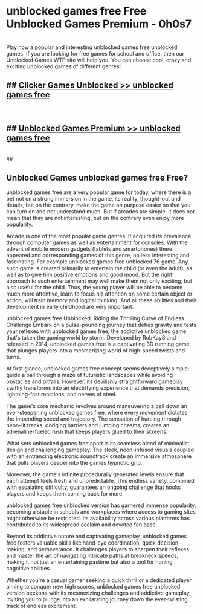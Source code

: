 # unblocked games free  Free Unblocked Games Premium - 0h0s7 <br>
<br>
Play now a popular and interesting unblocked games free unblocked games. If you are looking for free games for school and office, then our Unblocked Games WTF site will help you. You can choose cool, crazy and exciting unblocked games of different genres!


## ##  [Clicker Games Unblocked >> unblocked games free](http://freeplayer.one?title=unblocked_games_free&ref=UGames)
  <br>

##  ## [Unblocked Games Premium >> unblocked games free](http://freeplayer.one?title=unblocked_games_free&ref=UGames)
  <br>
  ##



## Unblocked Games unblocked games free Free?

unblocked games free are a very popular game for today, where there is a bet not on a strong immersion in the game, its reality, thought-out and details, but on the contrary, make the game on purpose easier so that you can turn on and not understand much. But if arcades are simple, it does not mean that they are not interesting, but on the contrary even enjoy more popularity.

Arcade is one of the most popular game genres. It acquired its prevalence through computer games as well as entertainment for consoles. With the advent of mobile modern gadgets (tablets and smartphones) there appeared and corresponding games of this genre, no less interesting and fascinating. For example unblocked games free unblocked 76 game. Any such game is created primarily to entertain the child (or even the adult), as well as to give him positive emotions and good mood. But the right approach to such entertainment may well make them not only exciting, but also useful for the child. Thus, the young player will be able to become much more attentive, learn to focus his attention on some certain object or action, will train memory and logical thinking. And all these abilities and their development in early childhood are very important.

unblocked games free Unblocked: Riding the Thrilling Curve of Endless Challenge
Embark on a pulse-pounding journey that defies gravity and tests your reflexes with unblocked games free, the addictive unblocked game that's taken the gaming world by storm. Developed by RobKayS and released in 2014, unblocked games free is a captivating 3D running game that plunges players into a mesmerizing world of high-speed twists and turns.

At first glance, unblocked games free concept seems deceptively simple: guide a ball through a maze of futuristic landscapes while avoiding obstacles and pitfalls. However, its devilishly straightforward gameplay swiftly transforms into an electrifying experience that demands precision, lightning-fast reactions, and nerves of steel.

The game's core mechanic revolves around maneuvering a ball down an ever-steepening unblocked games free, where every movement dictates the impending speed and trajectory. The sensation of hurtling through neon-lit tracks, dodging barriers and jumping chasms, creates an adrenaline-fueled rush that keeps players glued to their screens.

What sets unblocked games free apart is its seamless blend of minimalist design and challenging gameplay. The sleek, neon-infused visuals coupled with an entrancing electronic soundtrack create an immersive atmosphere that pulls players deeper into the games hypnotic grip.

Moreover, the game's infinite procedurally generated levels ensure that each attempt feels fresh and unpredictable. This endless variety, combined with escalating difficulty, guarantees an ongoing challenge that hooks players and keeps them coming back for more.

unblocked games free unblocked version has garnered immense popularity, becoming a staple in schools and workplaces where access to gaming sites might otherwise be restricted. Its availability across various platforms has contributed to its widespread acclaim and devoted fan base.

Beyond its addictive nature and captivating gameplay, unblocked games free fosters valuable skills like hand-eye coordination, quick decision-making, and perseverance. It challenges players to sharpen their reflexes and master the art of navigating intricate paths at breakneck speeds, making it not just an entertaining pastime but also a tool for honing cognitive abilities.

Whether you're a casual gamer seeking a quick thrill or a dedicated player aiming to conquer new high scores, unblocked games free unblocked version beckons with its mesmerizing challenges and addictive gameplay, inviting you to plunge into an exhilarating journey down the ever-twisting track of endless excitement.